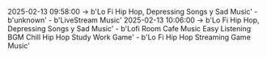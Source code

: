 2025-02-13 09:58:00 -> b'Lo Fi Hip Hop, Depressing Songs y Sad Music' - b'unknown' - b'LiveStream Music'
2025-02-13 10:06:00 -> b'Lo Fi Hip Hop, Depressing Songs y Sad Music' - b'Lofi Room Cafe Music Easy Listening BGM Chill Hip Hop Study Work Game' - b'Lo Fi Hip Hop Streaming Game Music'
